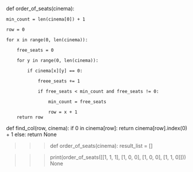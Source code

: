 def order_of_seats(cinema):

	min_count = len(cinema[0]) + 1
	
	row = 0
	
	for x in range(0, len(cinema)):
	
		free_seats = 0
		
		for y in range(0, len(cinema)):
		
			if cinema[x][y] == 0:
			
				freee_seats += 1
				
				if free_seats < min_count and free_seats != 0:
				
					min_count = free_seats
					
					row = x + 1
		return row
		
def find_col(row, cinema):
    if 0 in cinema[row]:
        return cinema[row].index(0) + 1
    else:
        return None

>>> def order_of_seats(cinema):
	result_list = []

	
>>> print(order_of_seats([[1, 1, 1], [1, 0, 0], [1, 0, 0], [1, 1, 0]]))
None
>>> 

